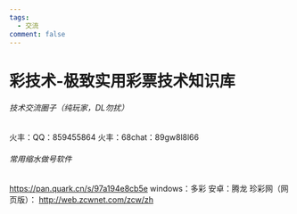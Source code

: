 ```yaml
---
tags:
  - 交流
comment: false
---
```

# 彩技术-极致实用彩票技术知识库

###### 技术交流圈子（纯玩家，DL勿扰）
  火丰：QQ：859455864
  火丰：68chat：89gw8l8l66
###### 常用缩水做号软件
https://pan.quark.cn/s/97a194e8cb5e
windows：多彩 
安卓：腾龙
珍彩网（网页版）： http://web.zcwnet.com/zcw/zh


